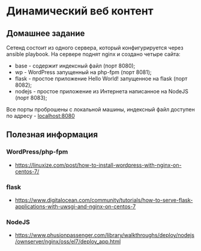 # Динамический веб контент

## Домашнее задание

Сетенд состоит из одного сервера, который конфигурируется через ansible playbook.
На сервере поднят nginx и создано четыре сайта:
* base - содержит индексный файл (порт 8080);
* wp - WordPress запущенный на php-fpm (порт 8081);
* flask - простое приложение Hello World! запущенное на flask (порт 8082);
* nodejs - простое приложение из Интернета написанное на NodeJS (порт 8083);

Все порты проброшены с локальной машины, индексный файл доступен по адресу - [localhost:8080](http://localhost:8080)

## Полезная информация

### WordPress/php-fpm
* https://linuxize.com/post/how-to-install-wordpress-with-nginx-on-centos-7/

### flask
* https://www.digitalocean.com/community/tutorials/how-to-serve-flask-applications-with-uwsgi-and-nginx-on-centos-7

### NodeJS
* https://www.phusionpassenger.com/library/walkthroughs/deploy/nodejs/ownserver/nginx/oss/el7/deploy_app.html